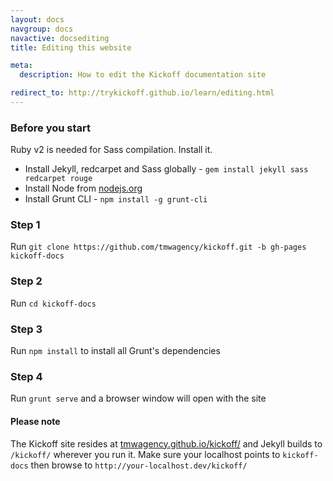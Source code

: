 ```yaml
---
layout: docs
navgroup: docs
navactive: docsediting
title: Editing this website

meta:
  description: How to edit the Kickoff documentation site

redirect_to: http://trykickoff.github.io/learn/editing.html
---
```


### Before you start
Ruby v2 is needed for Sass compilation. Install it.

* Install Jekyll, redcarpet and Sass globally - `gem install jekyll sass redcarpet rouge`
* Install Node from [nodejs.org](http://nodejs.org/)
* Install Grunt CLI - `npm install -g grunt-cli`

### Step 1

Run `git clone https://github.com/tmwagency/kickoff.git -b gh-pages kickoff-docs`

### Step 2

Run `cd kickoff-docs`

### Step 3

Run `npm install` to install all Grunt's dependencies

### Step 4

Run `grunt serve` and a browser window will open with the site

#### Please note

The Kickoff site resides at [tmwagency.github.io/kickoff/](http://tmwagency.github.io/kickoff/) and Jekyll builds to `/kickoff/` wherever you run it. Make sure your localhost points to `kickoff-docs` then browse to `http://your-localhost.dev/kickoff/`
